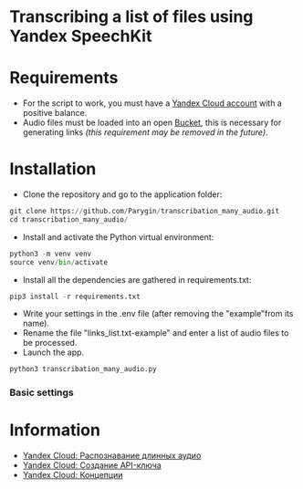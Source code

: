 # Transcribing a list of files using Yandex SpeechKit


# Requirements
+ For the script to work, you must have a [Yandex Cloud account](https://console.cloud.yandex.ru/) with a positive balance.
+ Audio files must be loaded into an open [Bucket](https://cloud.yandex.ru/docs/storage/concepts/bucket), this is necessary for generating links *(this requirement may be removed in the future)*.


# Installation
+ Clone the repository and go to the application folder:
``` python
git clone https://github.com/Parygin/transcribation_many_audio.git
cd transcribation_many_audio/
```
+ Install and activate the Python virtual environment:
``` python
python3 -m venv venv
source venv/bin/activate
```
+ Install all the dependencies are gathered in requirements.txt:
``` python
pip3 install -r requirements.txt
```
+ Write your settings in the .env file (after removing the "example"from its name).
+ Rename the file "links_list.txt-example" and enter a list of audio files to be processed.
+ Launch the app.
``` python
python3 transcribation_many_audio.py
```


### Basic settings


# Information
- [Yandex Cloud: Распознавание длинных аудио](https://cloud.yandex.ru/docs/speechkit/stt/transcribation)
- [Yandex Cloud: Создание API-ключа](https://cloud.yandex.ru/docs/iam/operations/api-key/create)
- [Yandex Cloud: Концепции](https://cloud.yandex.ru/docs/storage/concepts/)
